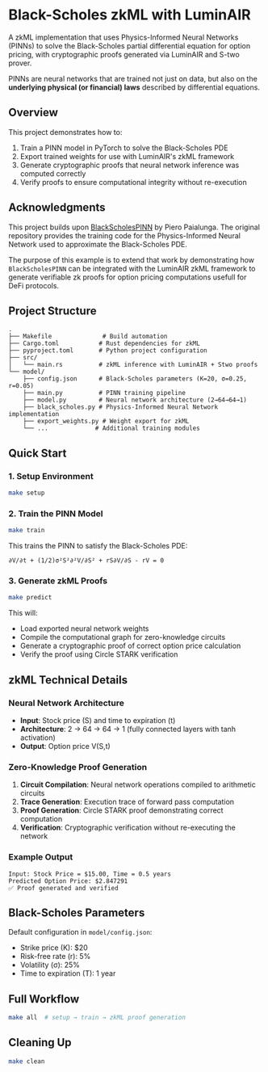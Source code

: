 # Black-Scholes zkML with LuminAIR

A zkML implementation that uses Physics-Informed Neural Networks (PINNs) to solve the Black-Scholes partial differential equation for option pricing, with cryptographic proofs generated via LuminAIR and S-two prover.

PINNs are neural networks that are trained not just on data, but also on the **underlying physical (or financial) laws** described by differential equations.

## Overview

This project demonstrates how to:

1. Train a PINN model in PyTorch to solve the Black-Scholes PDE
2. Export trained weights for use with LuminAIR's zkML framework
3. Generate cryptographic proofs that neural network inference was computed correctly
4. Verify proofs to ensure computational integrity without re-execution

## Acknowledgments

This project builds upon [BlackScholesPINN](https://github.com/PieroPaialungaAI/BlackScholesPINN) by Piero Paialunga.
The original repository provides the training code for the Physics-Informed Neural Network used to approximate the Black-Scholes PDE.

The purpose of this example is to extend that work by demonstrating how `BlackScholesPINN` can be integrated with the LuminAIR zkML framework to generate verifiable zk proofs for option pricing computations usefull for DeFi protocols. 

## Project Structure

```
.
├── Makefile              # Build automation
├── Cargo.toml           # Rust dependencies for zkML
├── pyproject.toml       # Python project configuration
├── src/
│   └── main.rs          # zkML inference with LuminAIR + Stwo proofs
└── model/
    ├── config.json      # Black-Scholes parameters (K=20, σ=0.25, r=0.05)
    ├── main.py          # PINN training pipeline
    ├── model.py         # Neural network architecture (2→64→64→1)
    ├── black_scholes.py # Physics-Informed Neural Network implementation
    ├── export_weights.py # Weight export for zkML
    └── ...             # Additional training modules
```

## Quick Start

### 1. Setup Environment

```bash
make setup
```

### 2. Train the PINN Model

```bash
make train
```

This trains the PINN to satisfy the Black-Scholes PDE:

```
∂V/∂t + (1/2)σ²S²∂²V/∂S² + rS∂V/∂S - rV = 0
```

### 3. Generate zkML Proofs

```bash
make predict
```

This will:

- Load exported neural network weights
- Compile the computational graph for zero-knowledge circuits
- Generate a cryptographic proof of correct option price calculation
- Verify the proof using Circle STARK verification

## zkML Technical Details

### Neural Network Architecture

- **Input**: Stock price (S) and time to expiration (t)
- **Architecture**: 2 → 64 → 64 → 1 (fully connected layers with tanh activation)
- **Output**: Option price V(S,t)

### Zero-Knowledge Proof Generation

1. **Circuit Compilation**: Neural network operations compiled to arithmetic circuits
2. **Trace Generation**: Execution trace of forward pass computation
3. **Proof Generation**: Circle STARK proof demonstrating correct computation
4. **Verification**: Cryptographic verification without re-executing the network

### Example Output

```
Input: Stock Price = $15.00, Time = 0.5 years
Predicted Option Price: $2.847291
✅ Proof generated and verified
```

## Black-Scholes Parameters

Default configuration in `model/config.json`:

- Strike price (K): $20
- Risk-free rate (r): 5%
- Volatility (σ): 25%
- Time to expiration (T): 1 year

## Full Workflow

```bash
make all  # setup → train → zkML proof generation
```

## Cleaning Up

```bash
make clean
```

